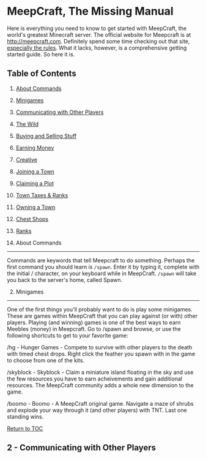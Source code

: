 MeepCraft, The Missing Manual
==========

Here is everything you need to know to get started with MeepCraft, the world's greatest Minecraft server. The official website for Meepcraft is at http://meepcraft.com. Definitely spend some time checking out that site, [especially the rules](http://meepcraft.com/forums/rules.27/). What it lacks, however, is a comprehensive getting started guide. So here it is.

Table of Contents<a name="toc"></a>
-----------------

1. [About Commands](#commands)
1. [Minigames](#minigames)
1. [Communicating with Other Players](#communicating)
1. [The Wild](#wild)
1. [Buying and Selling Stuff](#economy)
1. [Earning Money](#earning)
1. [Creative](#creative)
1. [Joining a Town](#jointowns)
1. [Claiming a Plot](#plots)
1. [Town Taxes & Ranks](#taxes)
1. [Owning a Town](#buytown)
1. [Chest Shops](#chestshop)
1. [Ranks](#ranks)

1. About Commands
-----------

Commands are keywords that tell Meepcraft to do something. Perhaps the first command you should learn is `/spawn`. Enter it by typing it, complete with the initial / character, on your keyboard while in MeepCraft. `/spawn` will take you back to the server's home, called Spawn.

2.  Minigames<a name="minigames"></a>
-------------

One of the first things you'll probably want to do is play some minigames. These are games within MeepCraft that you can play against (or with) other players. Playing (and winning) games is one of the best ways to earn Meebles (money) in Meepcraft. Go to /spawn and browse, or use the following shortcuts to get to your favorite game:

/hg - Hunger Games - Compete to survive with other players to the death with timed chest drops. Right click the feather you spawn with in the game to choose from one of the kits.

/skyblock - Skyblock - Claim a miniature island floating in the sky and use the few resources you have to earn acheivements and gain additional resources. The MeepCraft community adds a whole new dimension to the game.

/boomo - Boomo - A MeepCraft original game. Navigate a maze of shrubs and explode your way through it (and other players) with TNT. Last one standing wins.



[Return to TOC](#toc)

2 - Communicating with Other Players
------------------------------------

